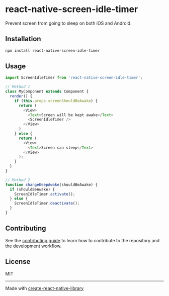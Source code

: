 # react-native-screen-idle-timer

Prevent screen from going to sleep on both iOS and Android.

## Installation

```sh
npm install react-native-screen-idle-timer
```

## Usage

```js
import ScreenIdleTimer from 'react-native-screen-idle-timer';

// Method 1
class MyComponent extends Component {
  render() {
    if (this.props.screenShouldBeAwake) {
      return (
        <View>
          <Text>Screen will be kept awake</Text>
          <ScreenIdleTimer />
        </View>
      )
    } else {
      return (
        <View>
          <Text>Screen can sleep</Text>
        </View>
      );
    }
  }
}

// Method 2
function changeKeepAwake(shouldBeAwake) {
  if (shouldBeAwake) {
    ScreenIdleTimer.activate();
  } else {
    ScreenIdleTimer.deactivate();
  }
}

```

## Contributing

See the [contributing guide](CONTRIBUTING.md) to learn how to contribute to the repository and the development workflow.

## License

MIT

---

Made with [create-react-native-library](https://github.com/callstack/react-native-builder-bob)
